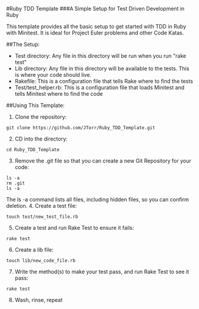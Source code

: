 #Ruby TDD Template
###A Simple Setup for Test Driven Development in Ruby

This template provides all the basic setup to get started with TDD in Ruby with Minitest.
It is ideal for Project Euler problems and other Code Katas.

##The Setup:

* Test directory: Any file in this directory will be run when you run "rake test"
* Lib directory: Any file in this directory will be available to the tests. This is where your code should live.
* Rakefile: This is a configuration file that tells Rake where to find the tests
* Test/test_helper.rb: This is a configuration file that loads Minitest and tells Minitest where to find the code

##Using This Template:
1. Clone the repository:
```
git clone https://github.com/JTorr/Ruby_TDD_Template.git
```
2. CD into the directory:
```
cd Ruby_TDD_Template
```
3. Remove the .git file so that you can create a new Git Repository for your code:
```
ls -a
rm .git
ls -a
```
The ls -a command lists all files, including hidden files, so you can confirm deletion.
4. Create a test file:
```
touch test/new_test_file.rb
```
5. Create a test and run Rake Test to ensure it fails:
```
rake test
```
6. Create a lib file:
```
touch lib/new_code_file.rb
```
7. Write the method(s) to make your test pass, and run Rake Test to see it pass:
```
rake test
```
8. Wash, rinse, repeat
